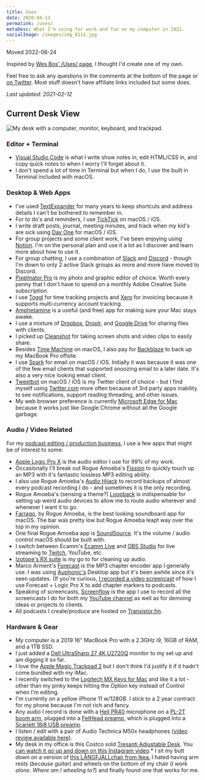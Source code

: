 ```yaml
---
title: Uses
date: 2020-04-13
permalink: /uses/
metaDesc: What I'm using for work and fun on my computer in 2021.
socialImage: /images/img_8111.jpg
---
```


Moved 2022-06-24

Inspired by <a href="https://wesbos.com/uses/">Wes Bos' /Uses/ page</a>, I thought I'd create one of my own.

Feel free to ask any questions in the comments at the bottom of the page or <a href="https://twitter.com/ichris">on Twitter</a>. Most stuff doesn't have affiliate links included but some does.

*Last updated: 2021-02-12*

## Current Desk View

![My desk with a computer, monitor, keyboard, and trackpad.](/images/img_8111.jpg)

### Editor + Terminal

* <a href="https://code.visualstudio.com/">Visual Studio Code</a> is what I write show notes in, edit HTML/CSS in, and copy quick notes to when I worry I'll forget about it. 
* I don't spend a lot of time in Terminal but when I do, I use the built in Terminal included with macOS.

### Desktop &amp; Web Apps

* I've used <a href="https://smilesoftware.com/textexpander">TextExpander</a> for many years to keep shortcuts and address details I can't be bothered to remember in.
* For to do's and reminders, I use <a href="https://ticktick.com/">TickTick</a> on macOS / iOS.
* I write draft posts, journal, meeting minutes, and track when my kid's are sick using <a href="https://dayone.me">Day One</a> for macOS / iOS. 
* For group projects and some client work, I've been enjoying using <a href="http://notion.so">Notion</a>. I'm on the personal plan and use it a lot as I discover and learn more about how to use it.
* For group chatting, I use a combination of <a href="https://slack.com">Slack</a> and <a href="https://discordapp.com">Discord</a> - though I'm down to only 2 active Slack groups as more and more have moved to Discord.
* <a href="https://www.pixelmator.com">Pixelmator Pro</a> is my photo and graphic editor of choice. Worth every penny that I don't have to spend on a monthly Adobe Creative Suite subscription.
* I use <a href="https://toggl.com/">Toggl</a> for time tracking projects and <a href="https://www.xero.com/ca/">Xero</a> for invoicing because it supports multi-currency account tracking.
* <a href="https://itunes.apple.com/us/app/amphetamine/id937984704">Amphetamine</a> is a useful (and free) app for making sure your Mac stays awake.
* I use a mixture of <a href="http://db.tt/czHe7sK">Dropbox</a>, <a href="https://droplr.com">Droplr</a>, and <a href="https://drive.google.com">Google Drive</a> for sharing files with clients.
* I picked up <a href="https://cleanshot.com/">Cleanshot</a> for taking screen shots and video clips to easily share.
* Besides <a href="https://support.apple.com/en-us/HT201250">Time Machine</a> on macOS, I also pay for <a href="https://www.backblaze.com">Backblaze</a> to back up my MacBook Pro offsite.
* I use <a href="https://sparkmailapp.com">Spark</a> for email on macOS / iOS. Initially it was because it was one of the few email clients that supported snoozing email to a later date. It's also a very nice looking email client.
* <a href="https://tapbots.com/tweetbot/">Tweetbot</a> on macOS / iOS is my Twitter client of choice - but I find myself using <a href="https://twitter.com">Twitter.com</a> more often because of 3rd party apps inability to see notifications, support reading threading, and other issues.
* My web browser preference is currently <a href="https://www.microsoft.com/en-us/edge">Microsoft Edge for Mac</a> because it works just like Google Chrome without all the Google garbage.

### Audio / Video Related

For my <a href="https://www.lemonproductions.ca">podcast editing / production business</a>, I use a few apps that might be of interest to some:

* <a href="https://www.apple.com/logic-pro/">Apple Logic Pro X</a> is the audio editor I use for 99% of my work.
* Occasionally I'll break out Rogue Amoeba's <a href="https://rogueamoeba.com/fission/">Fission</a> to quickly touch up an MP3 with it's fantastic lossless MP3 editing ability.
* I also use Rogue Amoeba's <a href="https://rogueamoeba.com/audiohijack/">Audio Hijack</a> to record backups of almost every podcast recording I do - and sometimes it is the only recording.
* Rogue Amoeba's (sensing a theme?) <a href="https://rogueamoeba.com/loopback/">Loopback</a> is indispensable for setting up weird audio devices to allow me to route audio wherever and whenever I want it to go.
* <a href="https://rogueamoeba.com/farrago/">Farrago</a>, by Rogue Amoeba, is the best looking soundboard app for macOS. The bar was pretty low but Rogue Amoeba leapt way over the top in my opinion.
* One final Rogue Amoeba app is <a href="https://rogueamoeba.com/soundsource/">SoundSource</a>. It's the volume / audio control macOS should be built with.
* I switch between Ecamm's <a href="https://www.ecamm.com/mac/ecammlive/">Ecamm Live</a> and <a href="https://obsproject.com">OBS Studio</a> for live streaming to <a href="http://goodstuff.fm/twitch/">Twitch</a>, YouTube, etc.
* <a href="https://www.izotope.com/en/products/repair-and-edit/rx.html">Izotope's RX suite</a> is my go to for cleaning up audio.
* Marco Arment's <a href="https://overcast.fm/forecast">Forecast</a> is the MP3 chapter encoder app I generally use. I was using <a href="https://auphonic.com">Auphonic's</a> Desktop app but it's been awhile since it's seen updates. (If you're curious, <a href="https://www.lemonproductions.ca/how-to-add-chapter-markers-to-podcasts/">I recorded a video screencast</a> of how I use Forecast + Logic Pro X to add chapter markers to podcasts.
* Speaking of screencasts, <a href="https://www.telestream.net/screenflow/">Screenflow</a> is the app I use to record all the screencasts I do for both my <a href="http://youtube.com/c/lemonproductionsca?sub_confirmation=1">YouTube channel</a> as well as for demoing ideas or projects to clients.
* All podcasts I create/produce are hosted on <a href="https://transistor.fm/?via=chris">Transistor.fm</a>.</li></ul>

### Hardware &amp; Gear

* My computer is a 2019 16" MacBook Pro with a 2.3GHz i9, 16GB of RAM, and a 1TB SSD.
* I just added a <a href="https://www.dell.com/en-ca/shop/accessories/apd/210-AVJV">Dell UltraSharp 27 4K U2720Q</a> monitor to my set up and am digging it so far.
* I love the <a href="https://www.apple.com/shop/product/MJ2R2LL/A/magic-trackpad-2-silver">Apple Magic Trackpad 2</a> but I don't think I'd justify it if it hadn't come bundled with my iMac.
* I recently switched to the <a href="https://www.logitech.com/en-ca/products/keyboards/mx-keys-mac-wireless-keyboard.920-009552.html">Logitech MX Keys for Mac</a> and like it a lot - other than my pinky keeps hitting the Option key instead of Control when I'm editing.
* I'm currently on a yellow iPhone 11 w/128GB. I stick to a 2 year contract for my phone because I'm not rich and fancy.
* Any audio I record is done with a <a href="https://heilsound.com/products/pr-40/">Heil PR40</a> microphone on a <a href="https://heilsound.com/products/pl2t-2/">PL-2T boom arm</a>, plugged into a <a href="https://www.tritonaudio.com/fethead.html">FetHead preamp</a>, which is plugged into a <a href="https://focusrite.com/usb-audio-interface/scarlett/scarlett-18i8">Scarlett 18i8 USB preamp</a>.
* I listen / edit with a pair of Audio Technica M50x headphones (<a href="https://www.youtube.com/watch?v=ajdK-1CW2mE">video review available here</a>).
* My desk in my office is this Costco sold <a href="https://www.costco.ca/Tresanti-Adjustable-Desk.product.100423106.html">Tresanti Adjustable Desk</a>. You <a href="https://www.instagram.com/p/BZ3spJlgRG6/">can watch it go up and down on this Instagram video</a>.* I sit my butt down on a version of <a href="https://www.ikea.com/ca/en/catalog/products/S99261003/">this LÅNGFJÄLLchair from Ikea.</a> I hated having arm rests (<em>because guitar</em>) and wheels on the bottom of my chair (<em>I work alone. Where am I wheeling to?</em>) and finally found one that works for me.